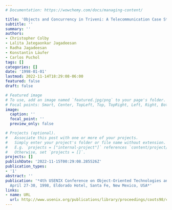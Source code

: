 ```yaml
---
# Documentation: https://wowchemy.com/docs/managing-content/

title: 'Objects and Concurrency in Triveni: A Telecommunication Case Study in Java'
subtitle: ''
summary: ''
authors:
- Christopher Colby
- Lalita Jategaonkar Jagadeesan
- Radha Jagadeesan
- Konstantin Läufer
- Carlos Puchol
tags: []
categories: []
date: '1998-01-01'
lastmod: 2022-11-14T18:29:08-06:00
featured: false
draft: false

# Featured image
# To use, add an image named `featured.jpg/png` to your page's folder.
# Focal points: Smart, Center, TopLeft, Top, TopRight, Left, Right, BottomLeft, Bottom, BottomRight.
image:
  caption: ''
  focal_point: ''
  preview_only: false

# Projects (optional).
#   Associate this post with one or more of your projects.
#   Simply enter your project's folder or file name without extension.
#   E.g. `projects = ["internal-project"]` references `content/project/deep-learning/index.md`.
#   Otherwise, set `projects = []`.
projects: []
publishDate: '2022-11-15T00:29:08.285526Z'
publication_types:
- '1'
abstract: ''
publication: '*4th USENIX Conference on Object-Oriented Technologies and Systems (COOTS),
  April 27-30, 1998, Eldorado Hotel, Santa Fe, New Mexico, USA*'
links:
- name: URL
  url: http://www.usenix.org/publications/library/proceedings/coots98/colby.html
---
```

